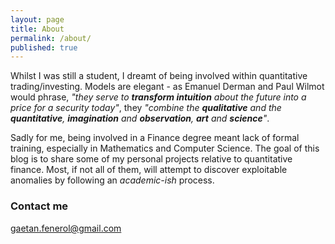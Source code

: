 ```yaml
---
layout: page
title: About
permalink: /about/
published: true
---
```


Whilst I was still a student, I dreamt of being involved within quantitative trading/investing. Models are elegant - as Emanuel Derman and Paul Wilmot would phrase, *"they serve to **transform intuition** about the future into a price for a security today"*, they *"combine the **qualitative** and the **quantitative**, **imagination** and **observation**, **art** and **science**"*.

Sadly for me, being involved in a Finance degree meant lack of formal training, especially in Mathematics and Computer Science. The goal of this blog is to share some of my personal projects relative to quantitative finance. Most, if not all of them, will attempt to discover exploitable anomalies by following an *academic-ish* process.

### Contact me

[gaetan.fenerol@gmail.com](mailto:gaetan.fenerol@gmail.com)
